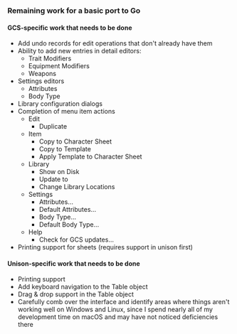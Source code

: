 ### Remaining work for a basic port to Go

#### GCS-specific work that needs to be done

- Add undo records for edit operations that don't already have them
- Ability to add new entries in detail editors:
  - Trait Modifiers
  - Equipment Modifiers
  - Weapons
- Settings editors
  - Attributes
  - Body Type
- Library configuration dialogs
- Completion of menu item actions
  - Edit
    - Duplicate
  - Item
    - Copy to Character Sheet
    - Copy to Template
    - Apply Template to Character Sheet
  - Library
    - Show <library> on Disk
    - Update <library> to <version>
    - Change Library Locations
  - Settings
    - Attributes...
    - Default Attributes...
    - Body Type...
    - Default Body Type...
  - Help
    - Check for GCS updates...
- Printing support for sheets (requires support in unison first)

#### Unison-specific work that needs to be done

- Printing support
- Add keyboard navigation to the Table object
- Drag & drop support in the Table object
- Carefully comb over the interface and identify areas where things aren't working well on Windows and Linux, since I
  spend nearly all of my development time on macOS and may have not noticed deficiencies there
